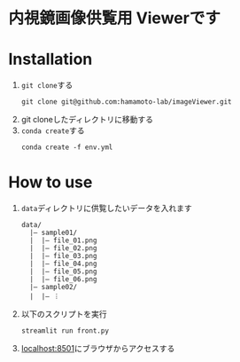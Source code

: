 # 内視鏡画像供覧用 Viewerです

# Installation
1. `git clone`する
   ```
   git clone git@github.com:hamamoto-lab/imageViewer.git
   ```
2. git cloneしたディレクトリに移動する
3. `conda create`する
   ```
   conda create -f env.yml
   ```


# How to use

1. `data`ディレクトリに供覧したいデータを入れます

   ```
   data/
     |– sample01/
     |	|– file_01.png
     |	|– file_02.png
     |	|– file_03.png
     |	|– file_04.png
     |	|– file_05.png
     |	|– file_06.png
     |– sample02/
     |	|– ︙

   ```
2. 以下のスクリプトを実行
   ```
   streamlit run front.py
   ```

3. [localhost:8501](localhost:8501)にブラウザからアクセスする